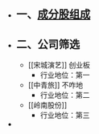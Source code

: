 - ## 一、[成分股组成](http://q.10jqka.com.cn/thshy/detail/code/881160/)
- ## 二、公司筛选
	- [[宋城演艺]]  创业板
		- 行业地位：第一
	- [[中青旅]]  不咋地
		- 行业地位：第二
	- [[岭南股份]]
		- 行业地位：第三
-